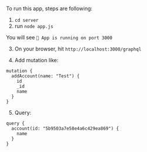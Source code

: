 To run this app, steps are following: 

1. `cd server`
2. run `node app.js`

You will see 
`🚀 App is running on port 3000`

3. On your browser, hit `http://localhost:3000/graphql`

4. Add mutation like: 

```
mutation {
  addAccount(name: "Test") {
    id
    _id
    name
  }
}
```

5. Query: 

```
query {
  account(id: "5b9503a7e58e4a6c429ea869") {
    name
  }
}
```